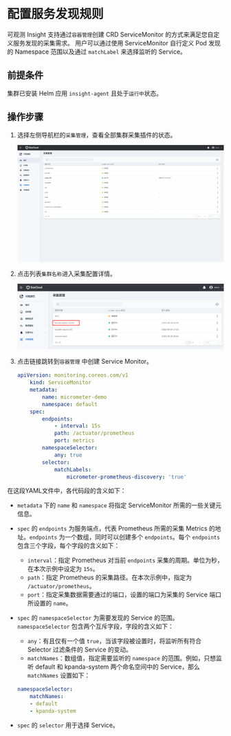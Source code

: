 # 配置服务发现规则

可观测 Insight 支持通过`容器管理`创建 CRD ServiceMonitor 的方式来满足您自定义服务发现的采集需求。
用户可以通过使用 ServiceMonitor 自行定义 Pod 发现的 Namespace 范围以及通过 `matchLabel` 来选择监听的 Service。

## 前提条件

集群已安装 Helm 应用 `insight-agent` 且处于`运行中`状态。

## 操作步骤

1. 选择左侧导航栏的`采集管理`，查看全部集群采集插件的状态。

  	![集群列表](../../images/collectmanage02.png)

2. 点击列表`集群名称`进入采集配置详情。

	![集群列表](../../images/service-discover.png)

3. 点击链接跳转到`容器管理` 中创建 Service Monitor。

	```yaml
	apiVersion: monitoring.coreos.com/v1 
		kind: ServiceMonitor 
		metadata: 
			name: micrometer-demo 
			namespace: default 
		spec: 
			endpoints: 
				- interval: 15s 
				path: /actuator/prometheus 
				port: metrics 
			namespaceSelector: 
				any: true 
			selector:
				matchLabels: 
					micrometer-prometheus-discovery: 'true'
	```

在这段YAML文件中，各代码段的含义如下：

- `metadata` 下的 `name` 和 `namespace` 将指定 ServiceMonitor 所需的一些关键元信息。

- `spec` 的 `endpoints` 为服务端点，代表 Prometheus 所需的采集 Metrics 的地址。`endpoints` 为一个数组，同时可以创建多个 `endpoints`。每个 `endpoints` 包含三个字段，每个字段的含义如下：

    - `interval`：指定 Prometheus 对当前 `endpoints` 采集的周期。单位为秒，在本次示例中设定为 `15s`。
    - `path`：指定 Prometheus 的采集路径。在本次示例中，指定为 `/actuator/prometheus`。
    - `port`：指定采集数据需要通过的端口，设置的端口为采集的 Service 端口所设置的 `name`。

- `spec` 的 `namespaceSelector` 为需要发现的 Service 的范围。`namespaceSelector` 包含两个互斥字段，字段的含义如下：

	- `any`：有且仅有一个值 `true`，当该字段被设置时，将监听所有符合 Selector 过滤条件的 Service 的变动。
	- `matchNames`：数组值，指定需要监听的 `namespace` 的范围。例如，只想监听 default 和 kpanda-system 两个命名空间中的 Service，那么 `matchNames` 设置如下：

	```yaml
	namespaceSelector: 
		matchNames: 
		- default 
		- kpanda-system
	```

- `spec` 的 `selector` 用于选择 Service。
